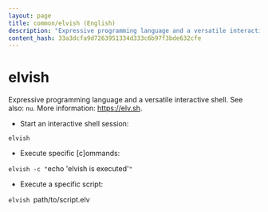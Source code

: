 ```yaml
---
layout: page
title: common/elvish (English)
description: "Expressive programming language and a versatile interactive shell."
content_hash: 33a3dcfa9d7263951334d333c6b97f3bde632cfe
---
```

# elvish

Expressive programming language and a versatile interactive shell.
See also: `nu`.
More information: <https://elv.sh>.

- Start an interactive shell session:

`elvish`

- Execute specific [c]ommands:

`elvish -c "`<span class="tldr-var badge badge-pill bg-dark-lm bg-white-dm text-white-lm text-dark-dm font-weight-bold">echo 'elvish is executed'</span>`"`

- Execute a specific script:

`elvish `<span class="tldr-var badge badge-pill bg-dark-lm bg-white-dm text-white-lm text-dark-dm font-weight-bold">path/to/script.elv</span>
